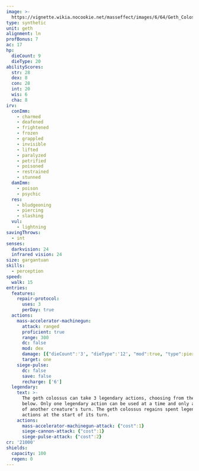 ```yaml
---
image: >-
  https://vignette.wikia.nocookie.net/masseffect/images/6/64/Geth_Colossus_01.jpg/revision/latest/scale-to-width-down/350?cb=20080922231050
type: synthetic
unit: geth
alignment: ln
profBonus: 7
ac: 17
hp:
  dieCount: 9
  dieType: 20
abilityScores:
  str: 28
  dex: 8
  con: 28
  int: 20
  wis: 6
  cha: 8
irv:
  conImm:
    - charmed
    - deafened
    - frightened
    - frozen
    - grappled
    - invisible
    - lifted
    - paralyzed
    - petrified
    - poisoned
    - restrained
    - stunned
  damImm:
    - poison
    - psychic
  res:
    - bludgeoning
    - piercing
    - slashing
  vul:
    - lightning
savingThrows:
  - int
senses:
  darkvision: 24
  infrared vision: 24
size: gargantuan
skills:
  - perception
speed:
  walk: 15
entries:
  features:
    repair-protocol:
      uses: 3
      perDay: true
  actions:
    mass-accelerator-machinegun:
      attack: ranged
      proficient: true
      range: 300
      dc: false
      mod: dex
      damage: [{"dieCount":'3', "dieType":'12', "mod":true, "type":piercing},{"dieCount":'3', "dieType":'12', "mod":true, "type":radiant}]
      target: one
    siege-pulse:
      dc: false
      save: false
      recharge: ['6']
  legendary:
    text: >-
      The geth colossus can take 3 legendary actions, choosing from the options
      below. Only one legendary action can be used at a time and only at the end
      of another creature's turn. The geth colossus regains spent legendary
      actions at the start of its turn.
    actions:
      mass-accelerator-machinegun-attack: {"cost":1}
      siege-cannon-attack: {"cost":1}
      siege-pulse-attack: {"cost":2}
cr: '21000'
shields:
  capacity: 100
  regen: 0
---
```


